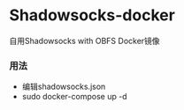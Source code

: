 # Shadowsocks-docker
自用Shadowsocks with OBFS Docker镜像

### 用法
- 编辑shadowsocks.json
- sudo docker-compose up -d